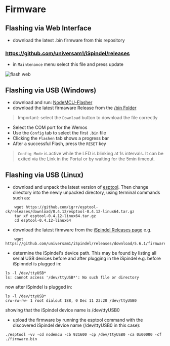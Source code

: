# Firmware

## Flashing via Web Interface

- download the latest .bin firmware from this repository 
### https://github.com/universam1/iSpindel/releases

- in `Maintenance` menu select this file and press update

![flash web](/pics/maintenance.png)

## Flashing via USB (Windows)

- download and run: [NodeMCU-Flasher](https://github.com/nodemcu/nodemcu-flasher/raw/master/Win32/Release/ESP8266Flasher.exe)
- download the latest firmaware Release from the [/bin Folder](https://github.com/universam1/iSpindel/raw/master/bin/)
> Important: select the ```Download``` button to download the file correctly
- Select the COM port for the Wemos
- Use the ```Config``` tab to select the first ```.bin``` file
- Clicking the ```Flashen``` tab shows a progress bar
- After a successful Flash, press the ```RESET``` key

> ```Config Mode``` is active while the LED is blinking at 1s intervals. It can be exited via the Link in the Portal or by waiting for the 5min timeout.

## Flashing via USB (Linux)

- download and unpack the latest version of [esptool](https://github.com/igrr/esptool-ck/releases). Then change directory into the newly unpacked directory, using terminal commands such as:
```
    wget https://github.com/igrr/esptool-ck/releases/download/0.4.12/esptool-0.4.12-linux64.tar.gz
    tar xf esptool-0.4.12-linux64.tar.gz
    cd esptool-0.4.12-linux64
```
    
- download the latest firmware from the [iSpindel Releases page](https://github.com/universam1/iSpindel/releases) e.g.
```
    wget https://github.com/universam1/iSpindel/releases/download/5.6.1/firmware.bin
```

- determine the iSpindel's device path. This may be found by listing all serial USB devices before and after plugging in the iSpindel e.g. before iSpinndel is plugged in:
```
ls -l /dev/ttyUSB*
ls: cannot access '/dev/ttyUSB*': No such file or directory
```

now after iSpindel is plugged in:
```
ls -l /dev/ttyUSB*
crw-rw-rw- 1 root dialout 188, 0 Dec 11 23:20 /dev/ttyUSB0
```
showing that the iSpindel device name is /dev/ttyUSB0


- upload the firmware by running the esptool command with the discovered iSpindel device name (/dev/ttyUSB0 in this case):

```./esptool -vv -cd nodemcu -cb 921600 -cp /dev/ttyUSB0 -ca 0x00000 -cf ./firmware.bin```

